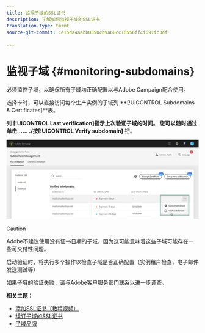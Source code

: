 ```yaml
---
title: 监视子域的SSL证书
description: 了解如何监视子域的SSL证书
translation-type: tm+mt
source-git-commit: ce15da4aabb0350cb9a60cc16556ffcf691fc3df

---
```



# 监视子域 {#monitoring-subdomains}

必须监控子域，以确保所有子域均正确配置以与Adobe Campaign配合使用。

选择卡时，可以直接访问每个生产实例的子域列 **[!UICONTROL Subdomains & Certificates]**表。

列 **[!UICONTROL Last verification]**指示上次验证子域的时间。** 您可以随时通过单击…… **./按**[!UICONTROL Verify subdomain]** 钮。

![](assets/subdomain_verification.png)

>[!CAUTION]
>
>Adobe不建议使用没有证书日期的子域，因为这可能意味着这些子域可能存在一些可交付性问题。

启动验证时，将执行多个操作以检查子域是否正确配置（实例租户检查、电子邮件发送测试等）

如果子域的验证失败，请与Adobe客户服务部门联系以进一步调查。

**相关主题：**

* [添加SSL证书（教程视频）](https://docs.adobe.com/content/help/en/campaign-learn/campaign-standard-tutorials/administrating/control-panel/adding-ssl-certificates.html)
* [续订子域的SSL证书](../../subdomains-certificates/using/renewing-subdomain-certificate.md)
* [子域品牌](../../subdomains-certificates/using/subdomains-branding.md)
